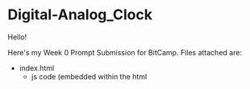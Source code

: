 # Digital-Analog_Clock

Hello!

Here's my Week 0 Prompt Submission for BitCamp. Files attached are:

- index.html 
  - js code (embedded within the html <script> element)
- style.css 

Live Clock: https://digital-analogclock.fardeeneb.repl.co/
ScreenCap: Click the "results.png" file
